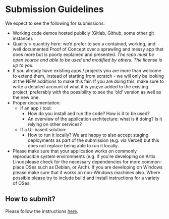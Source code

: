 # Submission Guidelines
We expect to see the following for submissions: 
- Working code demos hosted publicly (Gitlab, Github, some other git instance).
- Quality > quantity here: we’d prefer to see a contained, working, and well documented Proof of Concept over a sprawling and messy app that does more but is poorly explained and presented. _The repo must be open source and able to be used and modified by others. The license is up to you._
- If you already have existing apps / projects you are more than welcome to extend them, instead of starting from scratch - we will only be looking at the NEW additions to make this fair. If you are doing this, make sure to write a detailed account of what it is you;ve added to the existing project, preferably with the possibility to see the ‘old’ version as well as the new one.
- Proper documentation:
  - If an app / tool:
    - How do you install and run the code? How is it to be used? 
    - An overview of the application architecture: what is it doing? Is it relying on other services? 
  - If a UI-based solution:
    - How to run it locally? We are happy to also accept staging deployments as part of the submission (e.g. via Vercel) but this does not replace being able to run it locally.
- Please make sure that your application works on commonly reproducible system environments (e.g. if you’re developing on Artix Linux please check for the necessary dependencies for more common-place OSes such as Debian, or Arch). If you are developing on Windows please make sure that it works on non-Windows machines also. Where possible please try to include build and install instructions for a variety of OSes. 

## How to submit? 
Please follow the instructions [here](https://github.com/nymtech/nym/discussions/4143). 